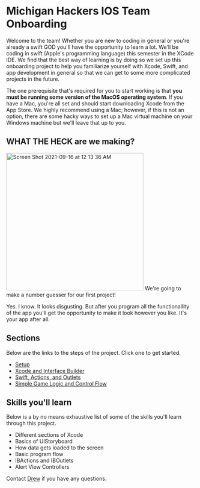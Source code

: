 # Michigan Hackers IOS Team Onboarding
Welcome to the team! Whether you are new to coding in general or you're already a swift GOD you'll have the opportunity to learn a lot. We'll be coding in swift (Apple's programming language) this semester in the XCode IDE. We find that the best way of learning is by doing so we set up this onboarding project to help you familiarize yourself with Xcode, Swift, and app development in general so that we can get to some more complicated projects in the future.

The one prerequisite that's required for you to start working is that __you must be running some version of the MacOS operating system__. If you have a Mac, you're all set and should start downloading Xcode from the App Store. We highly recommend using a Mac; however, if this is not an option, there are some hacky ways to set up a Mac virtual machine on your Windows machine but we'll leave that up to you.


## WHAT THE HECK are we making?
<img width="365" alt="Screen Shot 2021-09-16 at 12 13 36 AM" src="https://user-images.githubusercontent.com/54146662/133548301-3b52ad5d-4a93-4ca4-a74c-e17cae9e35f0.png">
We're going to make a number guesser for our first project! 

Yes. I know. It looks disgusting. But after you program all the functionallity of the app you'll get the opportunity to make it look however you like. It's your app after all.

## Sections
Below are the links to the steps of the project. Click one to get started.
- [Setup](https://github.com/schefferac2020/MHack_IOS_Onboarding/blob/main/Setup.md)
- [Xcode and Interface Builder](https://github.com/schefferac2020/MHack_IOS_Onboarding/blob/main/Xcode%26IB.md)
- [Swift, Actions, and Outlets](https://github.com/schefferac2020/MHack_IOS_Onboarding/blob/main/SwiftBasics.md)
- [Simple Game Logic and Control Flow](https://github.com/schefferac2020/MHack_IOS_Onboarding/blob/main/GameLogic.md)

## Skills you'll learn
Below is a by no means exhaustive list of some of the skills you'll learn through this project.
  - Different sections of Xcode
  - Basics of UIStoryboard
  - How data gets loaded to the screen
  - Basic program flow
  - IBActions and IBOutlets
  - Alert View Controllers

Contact [Drew](drewskis@umich.edu) if you have any questions.
